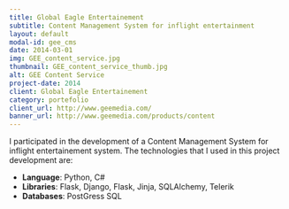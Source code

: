 ```yaml
---
title: Global Eagle Entertainement
subtitle: Content Management System for inflight entertainment
layout: default
modal-id: gee_cms
date: 2014-03-01
img: GEE_content_service.jpg
thumbnail: GEE_content_service_thumb.jpg
alt: GEE Content Service
project-date: 2014
client: Global Eagle Entertainement
category: portefolio
client_url: http://www.geemedia.com/
banner_url: http://www.geemedia.com/products/content
---
```


I participated in the development of a Content Management System for inflight entertainement system.
The technologies that I used in this project development are:

- **Language**: Python, C#
- **Libraries**: Flask, Django, Flask, Jinja, SQLAlchemy, Telerik
- **Databases**:  PostGress SQL